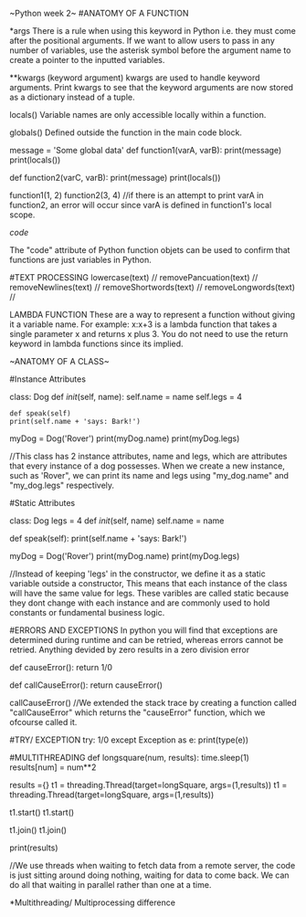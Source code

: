 ~Python week 2~
#ANATOMY OF A FUNCTION

*args
There is a rule when using this keyword in Python i.e. they must come after the positional arguments.
If we want to allow users to pass in any number of variables, use the asterisk symbol before the argument name to create a pointer to the inputted variables.

**kwargs (keyword argument)
kwargs are used to handle keyword arguments.
Print kwargs to see that the keyword arguments are now stored as a dictionary instead of a tuple.

locals()
Variable names are only accessible locally within a function.

globals()
Defined outside the function in the main code block.

message = 'Some global data'
def function1(varA, varB):
    print(message)
    print(locals())

def function2(varC, varB):
    print(message)
    print(locals())

function1(1, 2)
function2(3, 4)
//if there is an attempt to print varA in function2, an error will occur since varA is defined in function1's local scope.


_code_

The "code" attribute of Python function objets can be used to confirm that functions are just variables in Python.

#TEXT PROCESSING
lowercase(text)  //
removePancuation(text)  //
removeNewlines(text)   //
removeShortwords(text)  //
removeLongwords(text)  //

LAMBDA FUNCTION
These are a way to represent a function without giving it a variable name.
For example: x:x+3 is a lambda function that takes a single parameter x and returns x plus 3.
You do not need to use the return keyword in lambda functions since its implied.


~ANATOMY OF A CLASS~

#Instance Attributes

class: Dog
    def _init_(self, name):
    self.name = name
    self.legs = 4
    
    def speak(self)
    print(self.name + 'says: Bark!')

myDog = Dog('Rover')
print(myDog.name)
print(myDog.legs)

//This class has 2 instance attributes, name and legs, which are attributes that every instance of a dog possesses. When we create a new instance, such as 'Rover", we can print its name and legs using "my_dog.name" and "my_dog.legs" respectively.

#Static Attributes

class: Dog
  legs = 4
  def _init_(self, name)
  self.name = name

  def speak(self):
  print(self.name + 'says: Bark!')

myDog = Dog('Rover')
print(myDog.name)
print(myDog.legs)

//Instead of keeping 'legs' in the constructor, we define it as a static variable outside a constructor, This means that each instance of the class will have the same value for legs.
These varibles are called static because they dont change with each instance and are commonly used to hold constants or fundamental business logic.

#ERRORS AND EXCEPTIONS
In python you will find that exceptions are determined during runtime and can be retried, whereas errors cannot be retried.
Anything devided by zero results in a zero division error

def causeError():
  return 1/0

def callCauseError():
  return causeError()
  
callCauseError()
//We extended the stack trace by creating a function called "callCauseError" which returns the "causeError" function, which we ofcourse called it.


#TRY/ EXCEPTION
try:
    1/0
except Exception as e:
   print(type(e))

#MULTITHREADING 
def longsquare(num, results):
    time.sleep(1)
    results[num] = num**2

results ={}
t1 = threading.Thread(target=longSquare, args=(1,results))
t1 = threading.Thread(target=longSquare, args=(1,results))

t1.start()
t1.start()

t1.join()
t1.join()

print(results)

//We use threads when waiting to fetch data from a remote server, the code is just sitting around doing nothing, waiting for data to come back. We can do all that waiting in parallel rather than one at a time.

*Multithreading/ Multiprocessing difference



   





   
